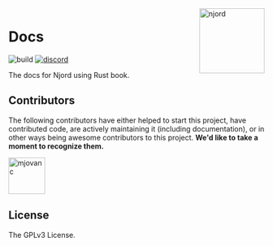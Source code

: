 <img align="right" width="128" height="128" alt="njord" src="https://github.com/mjovanc/njord/raw/master/resources/logo.png">

# Docs

![build](https://img.shields.io/github/actions/workflow/status/njord-rs/docs/docs.yml?branch=master)
[![discord](https://img.shields.io/discord/1181504958802186240.svg?style=flat&color=lightgray&logo=discord)](https://discord.gg/2uppTzjUHE)

The docs for Njord using Rust book.

## Contributors

The following contributors have either helped to start this project, have contributed
code, are actively maintaining it (including documentation), or in other ways
being awesome contributors to this project. **We'd like to take a moment to recognize them.**

[<img src="https://github.com/mjovanc.png?size=72" alt="mjovanc" width="72">](https://github.com/mjovanc)

## License

The GPLv3 License.

